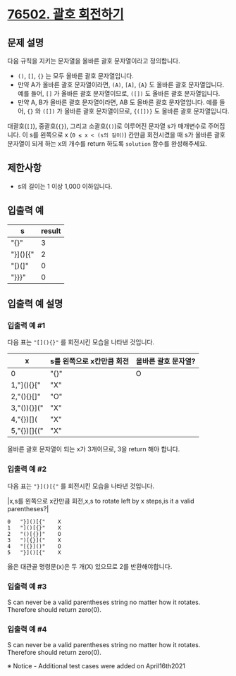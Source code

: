 # [76502. 괄호 회전하기](https://school.programmers.co.kr/learn/courses/30/lessons/76502)

## 문제 설명
다음 규칙을 지키는 문자열을 올바른 괄호 문자열이라고 정의합니다.

- `()`, `[]`, `{}` 는 모두 올바른 괄호 문자열입니다.
- 만약 A가 올바른 괄호 문자열이라면, `(A)`, `[A]`, `{A}` 도 올바른 괄호 문자열입니다. 예를 들어, `[]` 가 올바른 괄호 문자열이므로, `([])` 도 올바른 괄호 문자열입니다.
- 만약 A, B가 올바른 괄호 문자열이라면, AB 도 올바른 괄호 문자열입니다. 예를 들어, `{}` 와 `([])` 가 올바른 괄호 문자열이므로, `{([])}` 도 올바른 괄호 문자열입니다.

대괄호(`[]`), 중괄호(`{}`), 그리고 소괄호(`()`)로 이루어진 문자열 s가 매개변수로 주어집니다. 이 s를 왼쪽으로 x (`0 ≤ x < (s의 길이)`) 칸만큼 회전시켰을 때 s가 올바른 괄호 문자열이 되게 하는 x의 개수를 return 하도록 `solution` 함수를 완성해주세요.

## 제한사항
- s의 길이는 1 이상 1,000 이하입니다.

## 입출력 예
| s | result |
|---|--------|
| "[](){}" | 3 |
| "}]()[{" | 2 |
| "[)(]" | 0 |
| "}}}" | 0 |

## 입출력 예 설명
### 입출력 예 #1

다음 표는 `"[](){}"` 를 회전시킨 모습을 나타낸 것입니다.

|x|s를 왼쪽으로 x칸만큼 회전|올바른 괄호 문자열?|
|-|-|-|
|0|"[](){}"|O|
|1,"](){}["|"X"|
|2,"(){}[]"|"O"|
|3,"()){}]("|"X"|
|4,"{})[](|"X"|
|5,"{})[]{("|"X"|


올바른 괄호 문자열이 되는 x가 3개이므로, 3을 return 해야 합니다.

### 입출력 예 #2

다음 표는 `"}]()[{"` 를 회전시킨 모습을 나타낸 것입니다.

|x,s를 왼쪽으로 x칸만큼 회전,x,s to rotate left by x steps,is it a valid parentheses?|

```
0	"}]()[{"	X
1	"]()[{}"	X
2	"()[{}]"	O
3	")[{}]("	X
4	"[{}]()"	O
5	"}]()[{"	X
```

옳은 대관골 명령문(x)은 두 개(X) 있으므로 2를 반환해야합니다.


### 입출력 예 #3

S can never be a valid parentheses string no matter how it rotates. Therefore should return zero(0).

### 입출력 예 #4

S can never be a valid parentheses string no matter how it rotates. Therefore should return zero(0).

※ Notice - Additional test cases were added on April16th2021